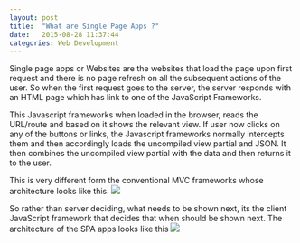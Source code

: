 ```yaml
---
layout: post
title:  "What are Single Page Apps ?"
date:   2015-08-28 11:37:44
categories: Web Development
---
```

Single page apps or Websites are the websites that load the page upon first request and there is no page refresh on all the subsequent actions of the user. So when the first request goes to the server, the server responds with an HTML page which has link to one of the JavaScript Frameworks. 

This Javascript frameworks when loaded in the browser,  reads the URL/route and based on it shows the relevant view.  If user now clicks on any of the buttons or links, the Javascript frameworks normally intercepts them and then accordingly loads the uncompiled view partial and JSON. It then combines the uncompiled view partial with the data and then returns it to the user. 

This is very different form the conventional MVC frameworks whose architecture looks like this.
<img src="{{ site.baseurl }}/images/posts/2015/spa/Conventional_Architecture.png" class="half-fit image">

So rather than server deciding, what needs to be shown next, its the client JavaScript framework that decides that when should be shown next. The architecture of the SPA apps looks like this
<img src="{{ site.baseurl }}/images/posts/2015/spa/SPA_Architecture.png" class="half-fit image">
